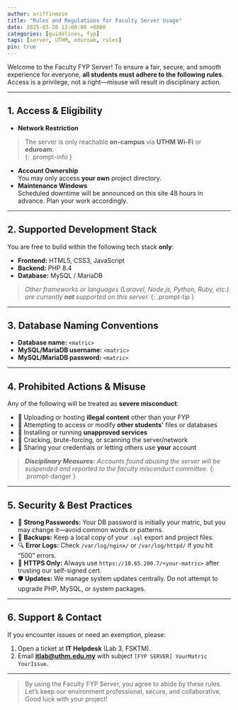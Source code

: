 ```yaml
---
author: ariffinmzin
title: "Rules and Regulations for Faculty Server Usage"
date: 2025-05-20 12:00:00 +0800
categories: [guidelines, fyp]
tags: [server, UTHM, eduroam, rules]
pin: true
---
```



Welcome to the Faculty FYP Server! To ensure a fair, secure, and smooth experience for everyone, **all students must adhere to the following rules**. Access is a privilege, not a right—misuse will result in disciplinary action.

---

## 1. Access & Eligibility
- **Network Restriction**  
> The server is only reachable **on-campus** via **UTHM Wi-Fi** or **eduroam**.  
  {: .prompt-info } 
- **Account Ownership**  
  You may only access **your own** project directory.  
- **Maintenance Windows**  
  Scheduled downtime will be announced on this site 48 hours in advance. Plan your work accordingly.

---

## 2. Supported Development Stack
You are free to build within the following tech stack **only**:
- **Frontend:** HTML5, CSS3, JavaScript  
- **Backend:** PHP 8.4  
- **Database:** MySQL / MariaDB  

> _Other frameworks or languages (Laravel, Node.js, Python, Ruby, etc.) are currently  **not** supported on this server._
{: .prompt-tip } 

---

## 3. Database Naming Conventions 
- **Database name:** `<matric>`  
- **MySQL/MariaDB username:** `<matric>`  
- **MySQL/MariaDB password:** `<matric>`

---

## 4. Prohibited Actions & Misuse
Any of the following will be treated as **severe misconduct**:
- 🚫 Uploading or hosting **illegal content** other than your FYP  
- 🚫 Attempting to access or modify **other students’** files or databases  
- 🚫 Installing or running **unapproved services**
- 🚫 Cracking, brute-forcing, or scanning the server/network  
- 🚫 Sharing your credentials or letting others use **your** account  

> _**Disciplinary Measures:** Accounts found abusing the server will be suspended and reported to the faculty misconduct committee._
{: .prompt-danger } 

---

## 5. Security & Best Practices
- 🔑 **Strong Passwords:** Your DB password is initially your matric, but you may change it—avoid common words or patterns.  
- 🔄 **Backups:** Keep a local copy of your `.sql` export and project files.  
- 🔍 **Error Logs:** Check `/var/log/nginx/` or `/var/log/httpd/` if you hit “500” errors.  
- 📡 **HTTPS Only:** Always use `https://10.65.200.7/<your-matric>` after trusting our self-signed cert.  
- 🛡️ **Updates:** We manage system updates centrally. Do not attempt to upgrade PHP, MySQL, or system packages.

---

## 6. Support & Contact
If you encounter issues or need an exemption, please:
1. Open a ticket at **IT Helpdesk** (Lab 3, FSKTM).  
2. Email **itlab@uthm.edu.my** with subject `[FYP SERVER] YourMatric YourIssue`.

---

> By using the Faculty FYP Server, you agree to abide by these rules. Let’s keep our environment professional, secure, and collaborative. Good luck with your project!  